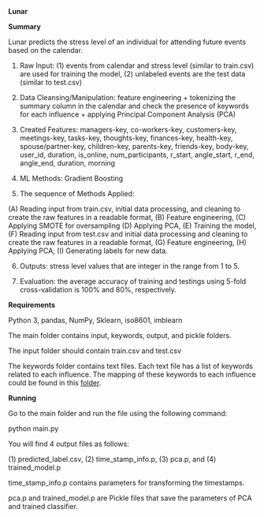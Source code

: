 **Lunar**

**Summary**

Lunar predicts the stress level of an individual for attending future events based on the calendar. 

1. Raw Input: (1) events from calendar and stress level (similar to train.csv) are used for training the model, (2) unlabeled events are the test data (similar to test.csv)

2. Data Cleansing/Manipulation: feature engineering +  tokenizing the summary column in the calendar and check the presence of keywords for each influence + applying Principal Component Analysis (PCA) 

3. Created Features: managers-key, co-workers-key, customers-key, meetings-key, tasks-key, thoughts-key, finances-key, health-key, spouse/partner-key, children-key, parents-key, friends-key, body-key, user_id, duration, is_online, num_participants, r_start, angle_start, r_end, angle_end, duration, morning

4. ML Methods: Gradient Boosting 

5. The sequence of Methods Applied:

(A) Reading input from train.csv, initial data processing, and cleaning to create the raw features in a readable format, (B) Feature engineering, (C) Applying SMOTE for oversampling (D) Applying PCA, (E) Training the model, (F) Reading input from test.csv and initial data processing and cleaning to create the raw features in a readable format, (G) Feature engineering, (H) Applying PCA, (I) Generating labels for new data.

6. Outputs: stress level values that are integer in the range from 1 to 5.

7. Evaluation: the average accuracy of training and testings using 5-fold cross-validation is 100% and 80%, respectively.

**Requirements** 

Python 3, pandas, NumPy, Sklearn, iso8601, imblearn

The main folder contains input, keywords, output, and pickle folders.

The input folder should contain train.csv and test.csv

The keywords folder contains text files. Each text file has a list of keywords related to each influence. The mapping of these keywords to each influence could be found in this [folder](https://drive.google.com/drive/folders/1G7lQnJOdeR7-2kd86ijnQb9Q7qY96jD9?usp=sharing).

**Running**

Go to the main folder and run the file using the following command:
 
python main.py 

You will find 4 output files as follows:

(1) predicted_label.csv, (2) time_stamp_info.p, (3) pca.p, and (4) trained_model.p

time_stamp_info.p contains parameters for transforming the timestamps.

pca.p and trained_model.p are Pickle files that save the parameters of PCA and trained classifier.
